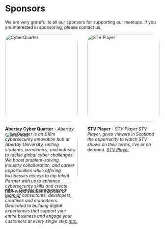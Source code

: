 # Sponsors

We are very grateful to all our sponsors for supporting our meetups. If you are interested in sponsoring, please contact us.

<div class="sponsors">
<div class="sponsor">
  <img alt="CyberQuarter" src="/images/sponsors/abertay-cyber-quarter-logo.jpg">
  <p>
    <span class="sponsor-name">Abertay Cyber Quarter</span> - <span class="sponsor-description">Abertay cyberQuarter is an £18m cybersecurity innovation hub at Abertay University, uniting students, academics, and industry to tackle global cyber challenges. We boost problem-solving, industry collaboration, and career opportunities while offering businesses access to top talent. Partner with us to enhance cybersecurity skills and create real-world solutions across all sectors. <a href="https://www.abertay.ac.uk/business/cyberquarter/" target="_blank"></a></span>
  </p>
</div>
<div class="sponsor">
  <img alt="STV Player" src="/images/sponsors/stv-player-logo.png">
  <p>
    <span class="sponsor-name">STV Player</span> - <span class="sponsor-description">STV Player STV Player, gives viewers in Scotland the opportunity to watch STV shows on their terms, live or on demand. <a href="https://player.stv.tv" target="_blank">STV Player</a></span>
  </p>
</div>
  <div class="sponsor">
  <img alt="mtc med" src="/images/sponsors/mtc.png">
  <p>
    <span class="sponsor-name">mtc.</span> - <span class="sponsor-description">Dundee headquartered team of consultants, developers, creatives and marketeers. Dedicated to building digital experiences that support your entire business and engage your customers at every single step.<a href="https://www.mtc.co.uk" target="_blank">mtc.</a></span>
  </p>
</div>
</div>


<style>
  .sponsors {
    display: grid;
    grid-template-columns: 1fr 1fr;
    gap: 2rem;
  }

  .sponsor img {
    border-radius: 25px;
    width: 100%;
  }

  .sponsor-name {
    font-weight: bold;
  }

  .sponsor-description {
    font-style: italic;
  }

  @media (max-width: 600px) {
    .sponsors {
      grid-template-columns: 1fr;
    }

    html .sponsor {
      border-bottom: 2px solid black;
    }

    html.dark .sponsor {
      border-bottom: 2px solid #DFDFD7;
    }
  }
</style>
